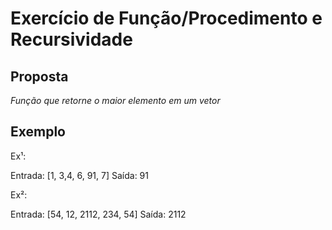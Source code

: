# Exercício de Função/Procedimento e Recursividade

## Proposta
*Função que retorne o maior elemento em um vetor*

## Exemplo
<p>Ex¹:</p>
Entrada: [1, 3,4, 6, 91, 7]
Saída: 91

<p>Ex²:</p>
Entrada: [54, 12, 2112, 234, 54]
Saída: 2112